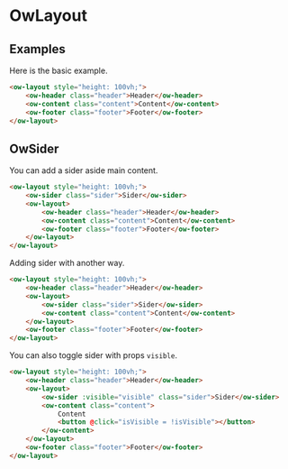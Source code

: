 # OwLayout

## Examples

Here is the basic example.

```html
<ow-layout style="height: 100vh;">
    <ow-header class="header">Header</ow-header>
    <ow-content class="content">Content</ow-content>
    <ow-footer class="footer">Footer</ow-footer>
</ow-layout>
```

## OwSider

You can add a sider aside main content.

```html
<ow-layout style="height: 100vh;">
    <ow-sider class="sider">Sider</ow-sider>
    <ow-layout>
        <ow-header class="header">Header</ow-header>
        <ow-content class="content">Content</ow-content>
        <ow-footer class="footer">Footer</ow-footer>
    </ow-layout>
</ow-layout>
```

Adding sider with another way.

```html
<ow-layout style="height: 100vh;">
    <ow-header class="header">Header</ow-header>
    <ow-layout>
        <ow-sider class="sider">Sider</ow-sider>
        <ow-content class="content">Content</ow-content>
    </ow-layout>
    <ow-footer class="footer">Footer</ow-footer>
</ow-layout>
```

You can also toggle sider with props `visible`.

```html
<ow-layout style="height: 100vh;">
    <ow-header class="header">Header</ow-header>
    <ow-layout>
        <ow-sider :visible="visible" class="sider">Sider</ow-sider>
        <ow-content class="content">
            Content
            <button @click="isVisible = !isVisible"></button>
        </ow-content>
    </ow-layout>
    <ow-footer class="footer">Footer</ow-footer>
</ow-layout>
```